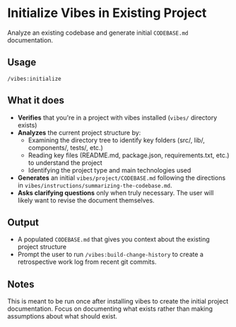 # Initialize Vibes in Existing Project

Analyze an existing codebase and generate initial `CODEBASE.md` documentation.

## Usage

```
/vibes:initialize
```

## What it does

- **Verifies** that you're in a project with vibes installed (`vibes/` directory exists)
- **Analyzes** the current project structure by:
  - Examining the directory tree to identify key folders (src/, lib/, components/, tests/, etc.)
  - Reading key files (README.md, package.json, requirements.txt, etc.) to understand the project
  - Identifying the project type and main technologies used
- **Generates** an initial `vibes/project/CODEBASE.md` following the directions in `vibes/instructions/summarizing-the-codebase.md`.
- **Asks clarifying questions** only when truly necessary. The user will likely want to revise the document themselves.

## Output

- A populated `CODEBASE.md` that gives you context about the existing project structure
- Prompt the user to run `/vibes:build-change-history` to create a retrospective work log from recent git commits.

## Notes

This is meant to be run once after installing vibes to create the initial project documentation. Focus on documenting what exists rather than making assumptions about what should exist.
